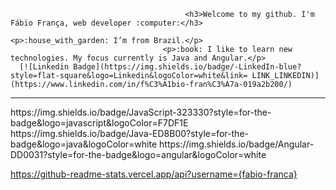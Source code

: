                                            <h3>Welcome to my github. I'm Fábio França, web developer :computer:</h3>
                                                        <p>:house_with_garden: I’m from Brazil.</p>
                                      <p>:book: I like to learn new technologies. My focus currently is Java and Angular.</p>
      [![Linkedin Badge](https://img.shields.io/badge/-LinkedIn-blue?style=flat-square&logo=Linkedin&logoColor=white&link= LINK_LINKEDIN)](https://www.linkedin.com/in/f%C3%A1bio-fran%C3%A7a-019a2b200/)
<hr>
https://img.shields.io/badge/JavaScript-323330?style=for-the-badge&logo=javascript&logoColor=F7DF1E 	https://img.shields.io/badge/Java-ED8B00?style=for-the-badge&logo=java&logoColor=white 	https://img.shields.io/badge/Angular-DD0031?style=for-the-badge&logo=angular&logoColor=white 
  
  https://github-readme-stats.vercel.app/api?username={fabio-franca}
